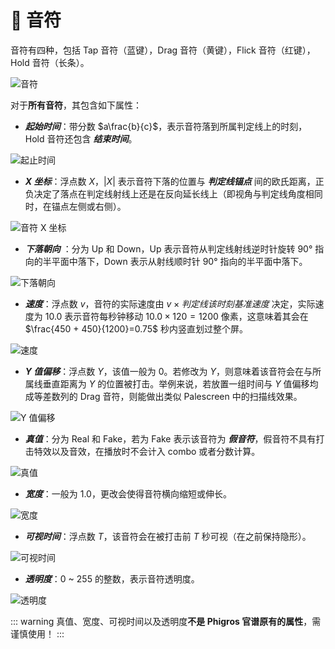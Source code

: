 # 🌟 音符

音符有四种，包括 Tap 音符（蓝键），Drag 音符（黄键），Flick 音符（红键），Hold 音符（长条）。

![音符](/assets/imgs/contents/音符.avif)

对于**所有音符**，其包含如下属性：

- ***起始时间***：带分数 $a\frac{b}{c}$，表示音符落到所属判定线上的时刻，Hold 音符还包含 ***结束时间***。

![起止时间](/assets/imgs/contents/起止时间.avif)

- ***X 坐标***：浮点数 $X$，$|X|$ 表示音符下落的位置与 ***判定线锚点*** 间的欧氏距离，正负决定了落点在判定线射线上还是在反向延长线上（即视角与判定线角度相同时，在锚点左侧或右侧）。

![音符 X 坐标](/assets/imgs/contents/音符X坐标.avif)

- ***下落朝向*** ：分为 Up 和 Down，Up 表示音符从判定线射线逆时针旋转 $90°$ 指向的半平面中落下，Down 表示从射线顺时针 $90°$ 指向的半平面中落下。

![下落朝向](/assets/imgs/contents/下落朝向.avif)

- ***速度***：浮点数 $v$，音符的实际速度由 $v\times 判定线该时刻基准速度$ 决定，实际速度为 $10.0$ 表示音符每秒钟移动 $10.0\times120=1200$ 像素，这意味着其会在 $\frac{450 + 450}{1200}=0.75$ 秒内竖直划过整个屏。

![速度](/assets/imgs/contents/速度.avif)

- ***Y 值偏移***：浮点数 $Y$，该值一般为 $0$。若修改为 $Y$，则意味着该音符会在与所属线垂直距离为 $Y$ 的位置被打击。举例来说，若放置一组时间与 $Y$ 值偏移均成等差数列的 Drag 音符，则能做出类似 Palescreen 中的扫描线效果。

![Y 值偏移](/assets/imgs/contents/Y值偏移.avif)

- ***真值***：分为 Real 和 Fake，若为 Fake 表示该音符为 ***假音符***，假音符不具有打击特效以及音效，在播放时不会计入 combo 或者分数计算。

![真值](/assets/imgs/contents/真值.avif)

- ***宽度***：一般为 $1.0$，更改会使得音符横向缩短或伸长。

![宽度](/assets/imgs/contents/宽度.avif)

- ***可视时间***：浮点数 $T$，该音符会在被打击前 $T$ 秒可视（在之前保持隐形）。

![可视时间](/assets/imgs/contents/可视时间.avif)

- ***透明度***：$0$ ~ $255$ 的整数，表示音符透明度。

![透明度](/assets/imgs/contents/透明度.avif)

::: warning
真值、宽度、可视时间以及透明度**不是 Phigros 官谱原有的属性**，需谨慎使用！
:::
